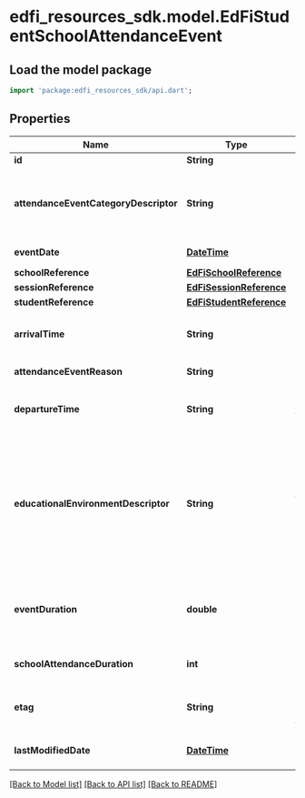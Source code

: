 # edfi_resources_sdk.model.EdFiStudentSchoolAttendanceEvent

## Load the model package
```dart
import 'package:edfi_resources_sdk/api.dart';
```

## Properties
Name | Type | Description | Notes
------------ | ------------- | ------------- | -------------
**id** | **String** |  | [optional] 
**attendanceEventCategoryDescriptor** | **String** | A code describing the attendance event, for example:         Present         Unexcused absence         Excused absence         Tardy. | 
**eventDate** | [**DateTime**](DateTime.md) | Date for this attendance event. | 
**schoolReference** | [**EdFiSchoolReference**](EdFiSchoolReference.md) |  | 
**sessionReference** | [**EdFiSessionReference**](EdFiSessionReference.md) |  | 
**studentReference** | [**EdFiStudentReference**](EdFiStudentReference.md) |  | 
**arrivalTime** | **String** | The time of day the student arrived for the attendance event in ISO 8601 format. | [optional] 
**attendanceEventReason** | **String** | The reported reason for a student's absence. | [optional] 
**departureTime** | **String** | The time of day the student departed for the attendance event in ISO 8601 format. | [optional] 
**educationalEnvironmentDescriptor** | **String** | The setting in which a child receives education and related services. This attribute is only used if it differs from the EducationalEnvironment of the Section. This is only used in the AttendanceEvent if different from the associated Section. | [optional] 
**eventDuration** | **double** | The amount of time in days for the event as recognized by the school: 1 day = 1, 1/2 day = 0.5, 1/3 day = 0.33. | [optional] 
**schoolAttendanceDuration** | **int** | The duration in minutes of the school attendance event. | [optional] 
**etag** | **String** | A unique system-generated value that identifies the version of the resource. | [optional] 
**lastModifiedDate** | [**DateTime**](DateTime.md) | The date and time the resource was last modified. | [optional] 

[[Back to Model list]](../README.md#documentation-for-models) [[Back to API list]](../README.md#documentation-for-api-endpoints) [[Back to README]](../README.md)


